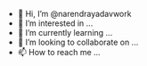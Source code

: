 - 👋 Hi, I’m @narendrayadavwork
- 👀 I’m interested in ...
- 🌱 I’m currently learning ...
- 💞️ I’m looking to collaborate on ...
- 📫 How to reach me ...

<!---
narendrayadavwork/narendrayadavwork is a ✨ special ✨ repository because its `README.md` (this file) appears on your GitHub profile.
You can click the Preview link to take a look at your changes.
--->
